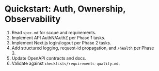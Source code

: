 # Quickstart: Auth, Ownership, Observability

1. Read `spec.md` for scope and requirements.
2. Implement API AuthN/AuthZ per Phase 1 tasks.
3. Implement Next.js login/logout per Phase 2 tasks.
4. Add structured logging, request-id propagation, and `/health` per Phase 3.
5. Update OpenAPI contracts and docs.
6. Validate against `checklists/requirements-quality.md`.
